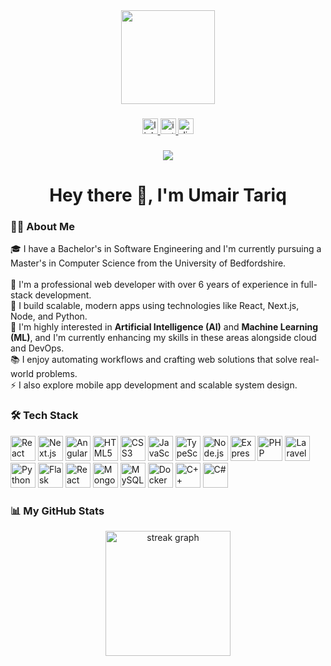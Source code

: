 <div align="center">
  <img height="150" src="https://media.giphy.com/media/M9gbBd9nbDrOTu1Mqx/giphy.gif" />
</div>

###

<div align="center">
  <a href="https://www.linkedin.com/in/YOUR-LINKEDIN-HERE" target="_blank">
    <img src="https://img.shields.io/static/v1?message=LinkedIn&logo=linkedin&label=&color=0077B5&logoColor=white&labelColor=&style=for-the-badge" height="25" alt="linkedin logo" />
  </a>
  <a href="https://www.instagram.com/omair_here" target="_blank">
    <img src="https://img.shields.io/static/v1?message=Instagram&logo=instagram&label=&color=E4405F&logoColor=white&labelColor=&style=for-the-badge" height="25" alt="instagram logo" />
  </a>
  <img src="https://img.shields.io/static/v1?message=Discord:510076283280031753&logo=discord&label=&color=5865F2&logoColor=white&labelColor=&style=for-the-badge" height="25" alt="discord logo" />
</div>

###

<div align="center">
  <img src="https://visitor-badge.laobi.icu/badge?page_id=umairtariq.umairtariq" />
</div>

###

<h1 align="center">Hey there 👋, I'm Umair Tariq</h1>

###

<h3 align="left">👨‍💻 About Me</h3>

<p align="left">
  🎓 I have a Bachelor's in Software Engineering and I'm currently pursuing a Master's in Computer Science from the University of Bedfordshire.<br><br>
  💼 I'm a professional web developer with over 6 years of experience in full-stack development.<br>
  🚀 I build scalable, modern apps using technologies like React, Next.js, Node, and Python.<br>
  🧠 I'm highly interested in <strong>Artificial Intelligence (AI)</strong> and <strong>Machine Learning (ML)</strong>, and I'm currently enhancing my skills in these areas alongside cloud and DevOps.<br>
  📚 I enjoy automating workflows and crafting web solutions that solve real-world problems.<br>
  ⚡ I also explore mobile app development and scalable system design.
</p>

###

<h3 align="left">🛠 Tech Stack</h3>

<div align="left">
  <!-- Frontend -->
  <img src="https://cdn.jsdelivr.net/gh/devicons/devicon/icons/react/react-original.svg" height="40" alt="React" />
  <img src="https://cdn.jsdelivr.net/gh/devicons/devicon/icons/nextjs/nextjs-original.svg" height="40" alt="Next.js" />
  <img src="https://cdn.jsdelivr.net/gh/devicons/devicon/icons/angularjs/angularjs-original.svg" height="40" alt="Angular" />
  <img src="https://cdn.jsdelivr.net/gh/devicons/devicon/icons/html5/html5-original.svg" height="40" alt="HTML5" />
  <img src="https://cdn.jsdelivr.net/gh/devicons/devicon/icons/css3/css3-original.svg" height="40" alt="CSS3" />
  <img src="https://cdn.jsdelivr.net/gh/devicons/devicon/icons/javascript/javascript-original.svg" height="40" alt="JavaScript" />
  <img src="https://cdn.jsdelivr.net/gh/devicons/devicon/icons/typescript/typescript-original.svg" height="40" alt="TypeScript" />

  <!-- Backend -->
  <img src="https://cdn.jsdelivr.net/gh/devicons/devicon/icons/nodejs/nodejs-original.svg" height="40" alt="Node.js" />
  <img src="https://cdn.jsdelivr.net/gh/devicons/devicon/icons/express/express-original.svg" height="40" alt="Express" />
  <img src="https://cdn.jsdelivr.net/gh/devicons/devicon/icons/php/php-original.svg" height="40" alt="PHP" />
  <img src="https://cdn.jsdelivr.net/gh/devicons/devicon/icons/laravel/laravel-plain.svg" height="40" alt="Laravel" />
  <img src="https://cdn.jsdelivr.net/gh/devicons/devicon/icons/python/python-original.svg" height="40" alt="Python" />
  <img src="https://cdn.jsdelivr.net/gh/devicons/devicon/icons/flask/flask-original.svg" height="40" alt="Flask" />

  <!-- Mobile -->
  <img src="https://cdn.jsdelivr.net/gh/devicons/devicon/icons/react/react-original.svg" height="40" alt="React Native" />

  <!-- Databases & DevOps -->
  <img src="https://cdn.jsdelivr.net/gh/devicons/devicon/icons/mongodb/mongodb-original.svg" height="40" alt="MongoDB" />
  <img src="https://cdn.jsdelivr.net/gh/devicons/devicon/icons/mysql/mysql-original.svg" height="40" alt="MySQL" />
  <img src="https://cdn.jsdelivr.net/gh/devicons/devicon/icons/docker/docker-original.svg" height="40" alt="Docker" />

  <!-- Programming Languages -->
  <img src="https://cdn.jsdelivr.net/gh/devicons/devicon/icons/cplusplus/cplusplus-original.svg" height="40" alt="C++" />
  <img src="https://cdn.jsdelivr.net/gh/devicons/devicon/icons/csharp/csharp-original.svg" height="40" alt="C#" />
</div>

###

<h3 align="left">📊 My GitHub Stats</h3>

<div align="center">
  <img src="https://streak-stats.demolab.com?user=umairtariq&theme=dark&hide_border=false&border_radius=5&date_format=M%20j%5B%2C%20Y%5D" height="200" alt="streak graph" />
</div>
